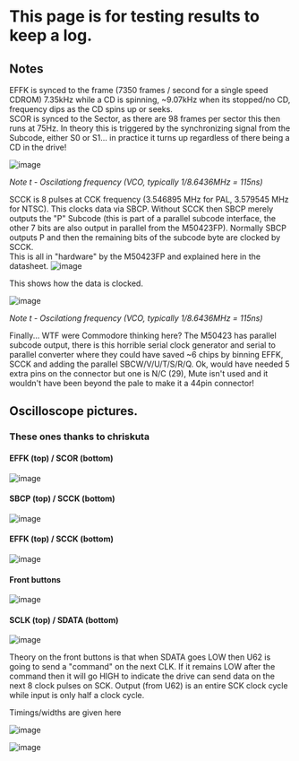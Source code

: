 # This page is for testing results to keep a log. 

## Notes

EFFK is synced to the frame (7350 frames / second for a single speed CDROM) 7.35kHz while a CD is spinning, ~9.07kHz when its stopped/no CD, frequency dips as the CD spins up or seeks.   
SCOR is synced to the Sector, as there are 98 frames per sector this then runs at 75Hz. In theory this is triggered by the synchronizing signal from the Subcode, either S0 or S1... in practice it turns up regardless of there being a CD in the drive!   

![image](https://github.com/user-attachments/assets/282616fb-a77e-4455-ba26-271e813d1896)

_*Note* t - Oscilationg frequency (VCO, typically 1/8.6436MHz = 115ns)_


SCCK is 8 pulses at CCK frequency (3.546895 MHz for PAL, 3.579545 MHz for NTSC). This clocks data via SBCP. Without SCCK then SBCP merely outputs the "P" Subcode (this is part of a parallel subcode interface, the other 7 bits are also output in parallel from the M50423FP). Normally SBCP outputs P and then the remaining bits of the subcode byte are clocked by SCCK.   
This is all in "hardware" by the M50423FP and explained here in the datasheet.
![image](https://github.com/user-attachments/assets/05e1c2eb-4849-4fdd-853b-4a03d5a85a07)

This shows how the data is clocked.

![image](https://github.com/user-attachments/assets/4953c02e-5d2b-439d-89a5-50b7e1cd2652)

_*Note* t - Oscilationg frequency (VCO, typically 1/8.6436MHz = 115ns)_


Finally... WTF were Commodore thinking here? The M50423 has parallel subcode output, there is this horrible serial clock generator and serial to parallel converter where they could have saved ~6 chips by binning EFFK, SCCK and adding the parallel SBCW/V/U/T/S/R/Q. Ok, would have needed 5 extra pins on the connector but one is N/C (29), Mute isn't used and it wouldn't have been beyond the pale to make it a 44pin connector!

## Oscilloscope pictures. 

### These ones thanks to chriskuta

#### EFFK (top) / SCOR (bottom)
![image](https://github.com/user-attachments/assets/61c7fd66-0f9a-45d9-9f12-04d315a0344f)
#### SBCP (top) / SCCK (bottom)
![image](https://github.com/user-attachments/assets/c5d7332d-72bb-4f06-a828-14f7ade68b37)
#### EFFK (top) / SCCK (bottom)
![image](https://github.com/user-attachments/assets/d6224742-067b-4971-b8d0-3a659ab37855)

#### Front buttons
![image](https://github.com/user-attachments/assets/8806d060-d667-4b63-ab4f-d1d795a56ade)

#### SCLK (top) / SDATA (bottom)
![image](https://github.com/user-attachments/assets/6e8fb27d-e946-4307-aa52-5ac733251829)

Theory on the front buttons is that when SDATA goes LOW then U62 is going to send a "command" on the next CLK. If it remains LOW after the command then it will go HIGH to indicate the drive can send data on the next 8 clock pulses on SCK. Output (from U62) is an entire SCK clock cycle while input is only half a clock cycle.

Timings/widths are given here 

![image](https://github.com/user-attachments/assets/9a6cc613-5661-4540-97e1-fe5f7501cc7f)

![image](https://github.com/user-attachments/assets/47589915-422d-4cd1-be50-7d8ad74e5b69)





